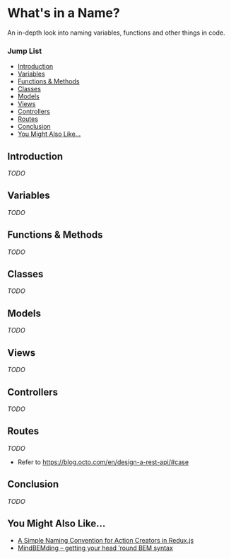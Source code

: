 # What's in a Name?
An in-depth look into naming variables, functions and other things in code.

### Jump List
- [Introduction](#introduction)
- [Variables](#variables)
- [Functions & Methods](#functions--methods)
- [Classes](#classes)
- [Models](#models)
- [Views](#views)
- [Controllers](#controllers)
- [Routes](#routes)
- [Conclusion](#conclusion)
- [You Might Also Like&hellip;](#you-might-also-like)

## Introduction
_TODO_

## Variables
_TODO_

## Functions & Methods
_TODO_

## Classes
_TODO_

## Models
_TODO_

## Views
_TODO_

## Controllers
_TODO_

## Routes
_TODO_
- Refer to https://blog.octo.com/en/design-a-rest-api/#case

## Conclusion
_TODO_

## You Might Also Like&hellip;
- [A Simple Naming Convention for Action Creators in Redux.js](https://decembersoft.com/posts/a-simple-naming-convention-for-action-creators-in-redux-js/)
- [MindBEMding – getting your head ’round BEM syntax](https://csswizardry.com/2013/01/mindbemding-getting-your-head-round-bem-syntax/)
